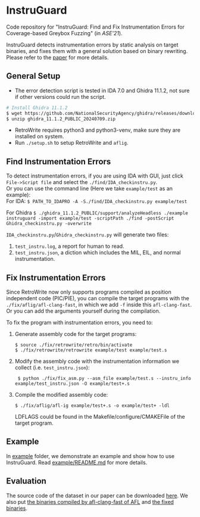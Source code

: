 # InstruGuard
Code repository for "InstruGuard: Find and Fix Instrumentation Errors for Coverage-based Greybox Fuzzing" (in *ASE'21*).

InstruGuard detects instrumentation errors by static analysis on target binaries, and fixes them with a general solution based on binary rewriting.
Please refer to the [paper](./InstruGuard!%20Find%20and%20Fix%20Instrumentation%20Errors%20for%20Coverage-based%20Greybox%20Fuzzing.pdf) for more details.

## General Setup
- The error detection script is tested in IDA 7.0 and Ghidra 11.1.2, not sure if other versions could run the script.  
```bash
# Install Ghidra 11.1.2
$ wget https://github.com/NationalSecurityAgency/ghidra/releases/download/Ghidra_11.1.2_build/ghidra_11.1.2_PUBLIC_20240709.zip
$ unzip ghidra_11.1.2_PUBLIC_20240709.zip
```
- RetroWrite requires python3 and python3-venv, make sure they are installed on system.
- Run `./setup.sh` to setup RetroWrite and `aflig`.

## Find Instrumentation Errors
To detect instrumentation errors,
if you are using IDA with GUI, just click `File->Script file` and select the `./find/IDA_checkinstru.py`.  
Or you can use the command line (Here we take `example/test` as an example):  
For IDA: 
`$ PATH_TO_IDAPRO -A -S./find/IDA_checkinstru.py example/test`  

For Ghidra
`$ ./ghidra_11.1.2_PUBLIC/support/analyzeHeadless ./example instruguard -import example/test -scriptPath ./find -postScript Ghidra_checkinstru.py -overwrite`

`IDA_checkinstru.py`/`Ghidra_checkinstru.py` will generate two files: 
1. `test_instru.log`, a report for human to read.
2. `test_instru.json`, a diction which includes the MIL, EIL, and normal instrumentation.

## Fix Instrumentation Errors
Since RetroWrite now only supports programs compiled as position independent code (PIC/PIE), you can compile the target programs with the `./fix/aflig/afl-clang-fast`, in which we add `-f` inside this `afl-clang-fast`. 
Or you can add the arguments yourself during the compilation.

To fix the program with instrumentation errors, you need to:  
1. Generate assembly code for the target programs: 
    ```
    $ source ./fix/retrowrite/retro/bin/activate
    $ ./fix/retrowrite/retrowrite example/test example/test.s
    ```
2. Modify the assembly code with the instrumentation information we collect (i.e. `test_instru.json`): 
   ```
    $ python ./fix/fix_asm.py --asm_file example/test.s --instru_info example/test_instru.json -O example/test+.s
   ```
3. Compile the modified assembly code: 
    ```
    $ ./fix/aflig/afl-ig example/test+.s -o example/test+ -ldl
    ```
    LDFLAGS could be found in the Makefile/configure/CMAKEFile of the target program.

## Example
In [example](example/) folder, we demonstrate an example and show how to use InstruGuard. Read [example/README.md](example/README.md) for more details.

## Evaluation
The source code of the dataset in our paper can be downloaded [here](https://drive.google.com/file/d/1hGEu5na2hh3pWh_I4bvMaWZxWvXxBeev/view?usp=sharing). We also put [the binaries compiled by afl-clang-fast of AFL](https://drive.google.com/file/d/1cn0_CoOIhs78SfZhiS6Un6ZnkR5zmshh/view?usp=sharing) and [the fixed binaries](https://drive.google.com/file/d/1vt6uekruXfVn9XazrCD4WIFCqnb6f4Gr/view?usp=sharing).

<!-- ## Cite -->